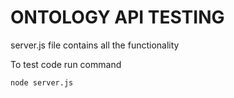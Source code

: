 # ONTOLOGY API TESTING

server.js file contains all the functionality 

To test code run command 
~~~~
node server.js
~~~~